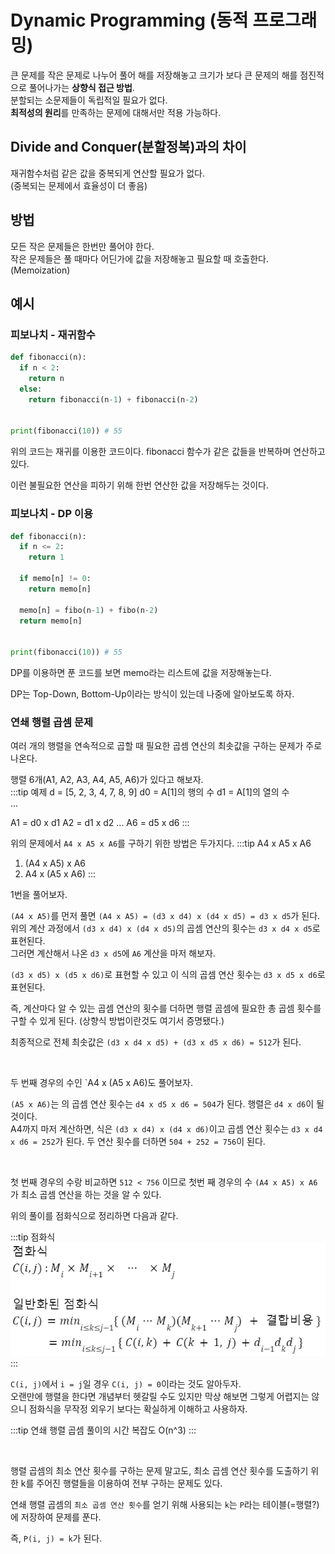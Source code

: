 # Dynamic Programming (동적 프로그래밍)

큰 문제를 작은 문제로 나누어 풀어 해를 저장해놓고 크기가 보다 큰 문제의 해를 점진적으로 풀어나가는 **상향식 접근 방법**.     
분할되는 소문제들이 독립적일 필요가 없다.  
**최적성의 원리**를 만족하는 문제에 대해서만 적용 가능하다.

## Divide and Conquer(분할정복)과의 차이

재귀함수처럼 같은 값을 중복되게 연산할 필요가 없다.  
(중복되는 문제에서 효율성이 더 좋음)

## 방법

모든 작은 문제들은 한번만 풀어야 한다.  
작은 문제들은 풀 때마다 어딘가에 값을 저장해놓고 필요할 때 호출한다. (Memoization)

## 예시

### 피보나치 - 재귀함수

```python
def fibonacci(n):
  if n < 2:
    return n
  else:
    return fibonacci(n-1) + fibonacci(n-2)


print(fibonacci(10)) # 55
```

위의 코드는 재귀를 이용한 코드이다. fibonacci 함수가 같은 값들을 반복하며 연산하고 있다.

이런 불필요한 연산을 피하기 위해 한번 연산한 값을 저장해두는 것이다.

### 피보나치 - DP 이용

```python
def fibonacci(n):
  if n <= 2:
    return 1

  if memo[n] != 0:
    return memo[n]

  memo[n] = fibo(n-1) + fibo(n-2)
  return memo[n]


print(fibonacci(10)) # 55
```

DP를 이용하면 푼 코드를 보면 memo라는 리스트에 값을 저장해놓는다.

DP는 Top-Down, Bottom-Up이라는 방식이 있는데 나중에 알아보도록 하자.


### 연쇄 행렬 곱셈 문제

여러 개의 행렬을 연속적으로 곱할 때 필요한 곱셈 연산의 최솟값을 구하는 문제가 주로 나온다.  

행렬 6개(A1, A2, A3, A4, A5, A6)가 있다고 해보자.  
:::tip 예제
d = [5, 2, 3, 4, 7, 8, 9]
d0 = A[1]의 행의 수
d1 = A[1]의 열의 수  
...  


A1 = d0 x d1
A2 = d1 x d2
...
A6 = d5 x d6
:::

위의 문제에서 `A4 x A5 x A6`를 구하기 위한 방법은 두가지다.
:::tip A4 x A5 x A6
1. (A4 x A5) x A6
2. A4 x (A5 x A6)
:::

1번을 풀어보자.  

`(A4 x A5)`를 먼저 풀면 `(A4 x A5) = (d3 x d4) x (d4 x d5) = d3 x d5`가 된다.  
위의 계산 과정에서 `(d3 x d4) x (d4 x d5)`의 곱셈 연산의 횟수는 `d3 x d4 x d5`로 표현된다.  
그러면 계산해서 나온 `d3 x d5`에  `A6` 계산을 마저 해보자.  

`(d3 x d5) x (d5 x d6)`로 표현할 수 있고 이 식의 곱셈 연산 횟수는 `d3 x d5 x d6`로 표현된다.  

즉, 계산마다 알 수 있는 곱셈 연산의 횟수를 더하면 행렬 곰셈에 필요한 총 곱셈 횟수를 구할 수 있게 된다. (상향식 방법이란것도 여기서 증명됐다.)  

최종적으로 전체 최솟값은 `(d3 x d4 x d5) + (d3 x d5 x d6) = 512`가 된다.  

<br>

두 번째 경우의 수인 `A4 x (A5 x A6)도 풀어보자.  

`(A5 x A6)`는 의 곱셈 연산 횟수는 `d4 x d5 x d6 = 504`가 된다. 행렬은 `d4 x d6`이 될 것이다.  
A4까지 마저 계산하면, 식은 `(d3 x d4) x (d4 x d6)`이고 곱셈 연산 횟수는 `d3 x d4 x d6 = 252`가 된다.
두 연산 횟수를 더하면 `504 + 252 = 756`이 된다.  

<br>

첫 번째 경우의 수랑 비교하면 `512 < 756` 이므로 첫번 째 경우의 수 `(A4 x A5) x A6`가 최소 곱셈 연산을 하는 것을 알 수 있다.  

위의 풀이를 점화식으로 정리하면 다음과 같다.  

:::tip 점화식
![연쇄행렬곱셈-점화식](/images/TIL/CS-Algorithm/연쇄행렬곱셈-점화식.png)
:::

`C(i, j)`에서 `i = j`일 경우 `C(i, j) = 0`이라는 것도 알아두자.  
오랜만에 행렬을 한다면 개념부터 헷갈릴 수도 있지만 막상 해보면 그렇게 어렵지는 않으니 점화식을 무작정 외우기 보다는 확실하게 이해하고 사용하자.  

:::tip 연쇄 행렬 곱셈 풀이의 시간 복잡도
O(n^3)
:::

<br>

행렬 곱셈의 최소 연산 횟수를 구하는 문제 말고도, 최소 곱셈 연산 횟수를 도출하기 위한 k를 주어진 행렬들을 이용하여 전부 구하는 문제도 있다.  

연쇄 행렬 곱셈의 `최소 곱셈 연산 횟수`를 얻기 위해 사용되는 `k`는 `P`라는 테이블(=행렬?)에 저장하여 문제를 푼다.  

즉, `P(i, j) = k`가 된다.  